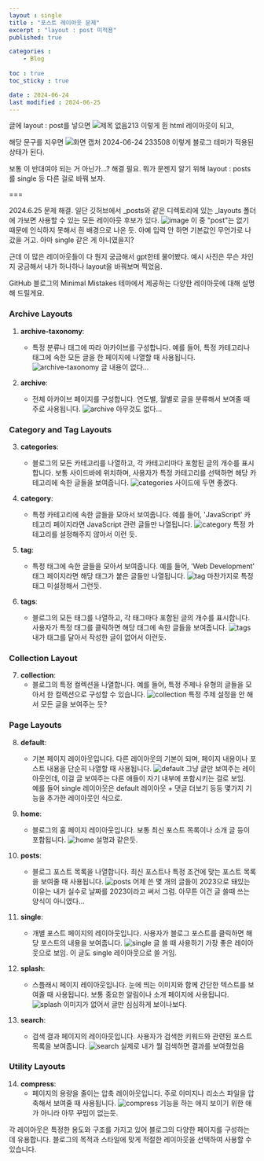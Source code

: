 ```yaml
---
layout : single
title : "포스트 레이아웃 문제"
excerpt : "layout : post 미적용"
published: true

categories : 
    - Blog
  
toc : true
toc_sticky : true

date : 2024-06-24
last modified : 2024-06-25
---
```


글에 layout : post를 넣으면 
![제목 없음213](https://github.com/unVictory2/unVictory2.github.io/assets/117062169/473dc841-256a-4ce3-84ba-eec5326bf462)
이렇게 흰 html 레이아웃이 되고,

해당 문구를 지우면
![화면 캡처 2024-06-24 233508](https://github.com/unVictory2/unVictory2.github.io/assets/117062169/42ddeb27-d8cd-492e-bf4f-b9214bc6d3d6)
이렇게 블로그 테마가 적용된 상태가 된다.

보통 이 반대여야 되는 거 아닌가...? 해결 필요.
뭐가 문젠지 알기 위해 layout : posts를 single 등 다른 걸로 바꿔 보자.

===

2024.6.25
문제 해결. 일단 깃허브에서 _posts와 같은 디렉토리에 있는 _layouts 폴더에 가보면 사용할 수 있는 모든 레이아웃 후보가 있다. 
![image](https://github.com/unVictory2/unVictory2.github.io/assets/117062169/52d632e1-f358-4348-8b4f-7754dfe291a8)
이 중 "post"는 없기 때문에 인식하지 못해서 흰 배경으로 나온 듯. 아예 입력 안 하면 기본값인 무언가로 나갔을 거고. 아마 single 같은 게 아니였을지?

근데 이 많은 레이아웃들이 다 뭔지 궁금해서 gpt한테 물어봤다. 예시 사진은 무슨 차인지 궁금해서 내가 하나하나 layout을 바꿔보며 찍었음.
<br>

GitHub 블로그의 Minimal Mistakes 테마에서 제공하는 다양한 레이아웃에 대해 설명해 드릴게요.

### Archive Layouts
1. **archive-taxonomy**:
   - 특정 분류나 태그에 따라 아카이브를 구성합니다. 예를 들어, 특정 카테고리나 태그에 속한 모든 글을 한 페이지에 나열할 때 사용됩니다.
![archive-taxonomy](https://github.com/unVictory2/unVictory2.github.io/assets/117062169/8741b095-9176-4b26-ab43-05d123feac54)
글 내용이 없다...

2. **archive**:
   - 전체 아카이브 페이지를 구성합니다. 연도별, 월별로 글을 분류해서 보여줄 때 주로 사용됩니다.
  ![archive](https://github.com/unVictory2/unVictory2.github.io/assets/117062169/eb61194b-9414-476b-9d73-cdd35f73efcc)
아무것도 없다...

### Category and Tag Layouts
3. **categories**:
   - 블로그의 모든 카테고리를 나열하고, 각 카테고리마다 포함된 글의 개수를 표시합니다. 보통 사이드바에 위치하며, 사용자가 특정 카테고리를 선택하면 해당 카테고리에 속한 글들을 보여줍니다.
![categories](https://github.com/unVictory2/unVictory2.github.io/assets/117062169/3c96dcfe-d463-4e13-9a42-63001ac31743)
사이드에 두면 좋겠다.

4. **category**:
   - 특정 카테고리에 속한 글들을 모아서 보여줍니다. 예를 들어, 'JavaScript' 카테고리 페이지라면 JavaScript 관련 글들만 나열됩니다.
![category](https://github.com/unVictory2/unVictory2.github.io/assets/117062169/59bb59c7-5f67-43c9-9124-a653f684197f)
특정 카테고리를 설정해주지 않아서 이런 듯.

5. **tag**:
   - 특정 태그에 속한 글들을 모아서 보여줍니다. 예를 들어, 'Web Development' 태그 페이지라면 해당 태그가 붙은 글들만 나열됩니다.
![tag](https://github.com/unVictory2/unVictory2.github.io/assets/117062169/3e8beb6e-d7bf-4301-afb1-59730bc73f16)
마찬가지로 특정 태그 미설정해서 그런듯.

6. **tags**:
   - 블로그의 모든 태그를 나열하고, 각 태그마다 포함된 글의 개수를 표시합니다. 사용자가 특정 태그를 클릭하면 해당 태그에 속한 글들을 보여줍니다.
![tags](https://github.com/unVictory2/unVictory2.github.io/assets/117062169/df02fa9c-b7b2-43ec-b403-b0bb4b26ac6e)
내가 태그를 달아서 작성한 글이 없어서 이런듯.

### Collection Layout
7. **collection**:
   - 블로그의 특정 컬렉션을 나열합니다. 예를 들어, 특정 주제나 유형의 글들을 모아서 한 컬렉션으로 구성할 수 있습니다.
![collection](https://github.com/unVictory2/unVictory2.github.io/assets/117062169/8611bc3b-9cd8-4d7e-bb19-e79544e2a6d7)
특정 주제 설정을 안 해서 모든 글을 보여주는 듯?

### Page Layouts
8. **default**:
   - 기본 페이지 레이아웃입니다. 다른 레이아웃의 기본이 되며, 페이지 내용이나 포스트 내용을 단순히 나열할 때 사용됩니다.
![default](https://github.com/unVictory2/unVictory2.github.io/assets/117062169/4358cac2-e8d5-438a-a511-888d3107fc3b)
그냥 글만 보여주는 레이아웃인데, 이걸 글 보여주는 다른 애들이 자기 내부에 포함시키는 걸로 보임. </br>
예를 들어 single 레이아웃은 default 레이아웃 + 댓글 더보기 등등 몇가지 기능을 추가한 레이아웃인 식으로.

9. **home**:
   - 블로그의 홈 페이지 레이아웃입니다. 보통 최신 포스트 목록이나 소개 글 등이 포함됩니다.
![home](https://github.com/unVictory2/unVictory2.github.io/assets/117062169/80b75757-5004-432b-a1dd-9a211d014ab0)
설명과 같은듯.

10. **posts**:
    - 블로그 포스트 목록을 나열합니다. 최신 포스트나 특정 조건에 맞는 포스트 목록을 보여줄 때 사용됩니다.
![posts](https://github.com/unVictory2/unVictory2.github.io/assets/117062169/15951efc-dd95-49a4-a4a0-16e588b05247)
어제 쓴 몇 개의 글들이 2023으로 돼있는 이유는 내가 실수로 날짜를 2023이라고 써서 그럼. 아무튼 이건 글 쓸때 쓰는 양식이 아니였다...

11. **single**:
    - 개별 포스트 페이지의 레이아웃입니다. 사용자가 블로그 포스트를 클릭하면 해당 포스트의 내용을 보여줍니다.
![single](https://github.com/unVictory2/unVictory2.github.io/assets/117062169/81b642c9-30c6-4d6d-b012-9b8141da2483)
글 쓸 때 사용하기 가장 좋은 레이아웃으로 보임. 이 글도 single 레이아웃으로 쓸 거임.

12. **splash**:
    - 스플래시 페이지 레이아웃입니다. 눈에 띄는 이미지와 함께 간단한 텍스트를 보여줄 때 사용됩니다. 보통 중요한 알림이나 소개 페이지에 사용됩니다.
![splash](https://github.com/unVictory2/unVictory2.github.io/assets/117062169/f9e8877e-90a3-4623-b086-4ab292014dcc)
이미지가 없어서 글만 심심하게 보이나보다.

13. **search**:
    - 검색 결과 페이지의 레이아웃입니다. 사용자가 검색한 키워드와 관련된 포스트 목록을 보여줍니다.
![search](https://github.com/unVictory2/unVictory2.github.io/assets/117062169/24a8b72f-ed4f-4f6e-a05e-b7fd84070ee5)
실제로 내가 뭘 검색하면 결과를 보여줬었음

### Utility Layouts
14. **compress**:
    - 페이지의 용량을 줄이는 압축 레이아웃입니다. 주로 이미지나 리소스 파일을 압축해서 보여줄 때 사용됩니다.
![compress](https://github.com/unVictory2/unVictory2.github.io/assets/117062169/b02fae01-1e00-4bb4-aa0b-7fa752291eeb)
기능을 하는 애지 보이기 위한 애가 아니라 아무 꾸밈이 없는듯.

각 레이아웃은 특정한 용도와 구조를 가지고 있어 블로그의 다양한 페이지를 구성하는 데 유용합니다. 블로그의 목적과 스타일에 맞게 적절한 레이아웃을 선택하여 사용할 수 있습니다.
